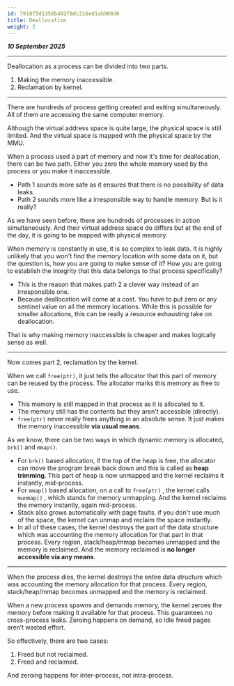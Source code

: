 ```yaml
---
id: 7918f5d1358b402f8dc216ed1ab966d6
title: Deallocation
weight: 2
---
```


_**10 September 2025**_

***

Deallocation as a process can be divided into two parts.

1. Making the memory inaccessible.
2. Reclamation by kernel.

***

There are hundreds of process getting created and exiting simultaneously. All of them are accessing the same computer memory.

Although the virtual address space is quite large, the physical space is still limited. And the virtual space is mapped with the physical space by the MMU.

When a process used a part of memory and now it's time for deallocation, there can be two path. Either you zero the whole memory used by the process or you make it inaccessible.

* Path 1 sounds more safe as it ensures that there is no possibility of data leaks.
* Path 2 sounds more like a irresponsible way to handle memory. But is it really?

As we have seen before, there are hundreds of processes in action simultaneously. And their virtual address space do differs but at the end of the day, it is going to be mapped with physical memory.

When memory is constantly in use, it is so complex to leak data. It is highly unlikely that you won't find the memory location with some data on it, but the question is, how you are going to make sense of it? How you are going to establish the integrity that this data belongs to that process specifically?

* This is the reason that makes path 2 a clever way instead of an irresponsible one.
* Because deallocation will come at a cost. You have to put zero or any sentinel value on all the memory locations. While this is possible for smaller allocations, this can be really a resource exhausting take on deallocation.

That is why making memory inaccessible is cheaper and makes logically sense as well.

***

Now comes part 2, reclamation by the kernel.

When we call `free(ptr)`, it just tells the allocator that this part of memory can be reused by the process. The allocator marks this memory as free to use.

* This memory is still mapped in that process as it is allocated to it.
* The memory still has the contents but they aren't accessible (directly).
* `free(ptr)` never really frees anything in an absolute sense. It just makes the memory inaccessible **via usual means**.

As we know, there can be two ways in which dynamic memory is allocated, `brk()` and `mmap()`.

* For `brk()` based allocation, if the top of the heap is free, the allocator can move the program break back down and this is called as **heap trimming**. This part of heap is now unmapped and the kernel reclaims it instantly, mid-process.
* For `mmap()` based allocation, on a call to `free(ptr)` , the kernel calls `munmap()` , which stands for memory unmapping. And the kernel reclaims the memory instantly, again mid-process.
* Stack also grows automatically with page faults. if you don't use much of the space, the kernel can unmap and reclaim the space instantly.
* In all of these cases, the kernel destroys the part of the data structure which was accounting the memory allocation for that part in that process. Every region, stack/heap/mmap becomes unmapped and the memory is reclaimed. And the memory reclaimed is **no longer accessible via any means**.

***

When the process dies, the kernel destroys the entire data structure which was accounting the memory allocation for that process. Every region, stack/heap/mmap becomes unmapped and the memory is reclaimed.

When a new process spawns and demands memory, the kernel zeroes the memory before making it available for that process. This guarantees no cross-process leaks. Zeroing happens on demand, so idle freed pages aren’t wasted effort.



So effectively, there are two cases:

1. Freed but not reclaimed.
2. Freed and reclaimed.

And zeroing happens for inter-process, not intra-process.


